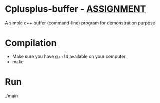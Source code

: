 # Cplusplus-buffer - [ASSIGNMENT](https://github.com/radosroka/task)
A simple c++ buffer (command-line) program for demonstration purpose

# Compilation
* Make sure you have g++14 available on your computer
* make

# Run
./main

